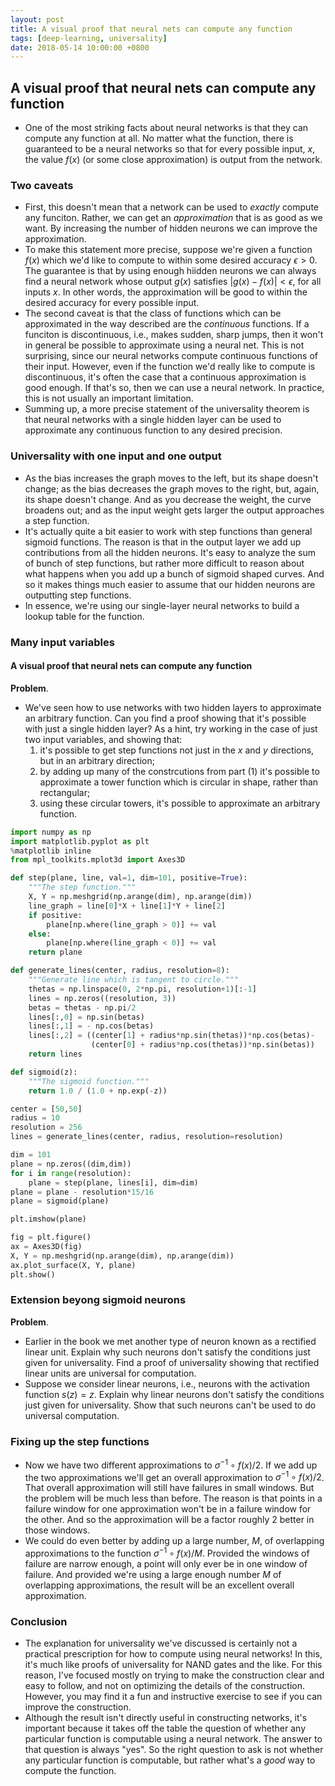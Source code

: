 ```yaml
---
layout: post
title: A visual proof that neural nets can compute any function
tags: [deep-learning, universality]
date: 2018-05-14 10:00:00 +0800
---
```


## A visual proof that neural nets can compute any function
- One of the most striking facts about neural networks is that they can compute any function at all. No matter what the function, there is guaranteed to be a neural networks so that for every possible input, $x$, the value $f(x)$ (or some close approximation) is output from the network.

### Two caveats
- First, this doesn't mean that a network can be used to _exactly_ compute any funciton. Rather, we can get an _approximation_ that is as good as we want. By increasing the number of hidden neurons we can improve the approximation.
- To make this statement more precise, suppose we're given a function $f(x)$ which we'd like to compute to within some desired accuracy $\epsilon > 0$. The guarantee is that by using enough hiidden neurons we can always find a neural network whose output $g(x)$ satisfies $\vert g(x) - f(x) \vert < \epsilon$, for all inputs $x$. In other words, the approximation will be good to within the desired accuracy for every possible input.
- The second caveat is that the class of functions which can be approximated in the way described are the _continuous_ functions. If a funciton is discontinuous, i.e., makes sudden, sharp jumps, then it won't in general be possible to approximate using a neural net. This is not surprising, since our neural networks compute continuous functions of their input. However, even if the function we'd really like to compute is discontinuous, it's often the case that a continuous approximation is good enough. If that's so, then we can use a neural network. In practice, this is not usually an important limitation.
- Summing up, a more precise statement of the universality theorem is that neural networks with a single hidden layer can be used to approximate any continuous function to any desired precision.

### Universality with one input and one output
- As the bias increases the graph moves to the left, but its shape doesn't change; as the bias decreases the graph moves to the right, but, again, its shape doesn't change. And as you decrease the weight, the curve broadens out; and as the input weight gets larger the output approaches a step function.
- It's actually quite a bit easier to work with step functions than general sigmoid functions. The reason is that in the output layer we add up contributions from all the hidden neurons. It's easy to analyze the sum of bunch of step functions, but rather more difficult to reason about what happens when you add up a bunch of sigmoid shaped curves. And so it makes things much easier to assume that our hidden neurons are outputting step functions.
- In essence, we're using our single-layer neural networks to build a lookup table for the function.

### Many input variables

#### A visual proof that neural nets can compute any function

**Problem**.

- We've seen how to use networks with two hidden layers to approximate an arbitrary function. Can you find a proof showing that it's possible with just a single hidden layer? As a hint, try working in the case of just two input variables, and showing that:
    1. it's possible to get step functions not just in the $x$ and $y$ directions, but in an arbitrary direction;
    2. by adding up many of the constrcutions from part (1) it's possible to approximate a tower function which is circular in shape, rather than rectangular;
    3. using these circular towers, it's possible to approximate an arbitrary function.


```python
import numpy as np
import matplotlib.pyplot as plt
%matplotlib inline
from mpl_toolkits.mplot3d import Axes3D
```


```python
def step(plane, line, val=1, dim=101, positive=True):
    """The step function."""
    X, Y = np.meshgrid(np.arange(dim), np.arange(dim))
    line_graph = line[0]*X + line[1]*Y + line[2]
    if positive:
        plane[np.where(line_graph > 0)] += val
    else:
        plane[np.where(line_graph < 0)] += val
    return plane
```


```python
def generate_lines(center, radius, resolution=8):
    """Generate line which is tangent to circle."""
    thetas = np.linspace(0, 2*np.pi, resolution+1)[:-1]
    lines = np.zeros((resolution, 3))
    betas = thetas - np.pi/2
    lines[:,0] = np.sin(betas)
    lines[:,1] = - np.cos(betas)
    lines[:,2] = ((center[1] + radius*np.sin(thetas))*np.cos(betas)-
                  (center[0] + radius*np.cos(thetas))*np.sin(betas))
    return lines
```


```python
def sigmoid(z):
    """The sigmoid function."""
    return 1.0 / (1.0 + np.exp(-z))
```


```python
center = [50,50]
radius = 10
resolution = 256
lines = generate_lines(center, radius, resolution=resolution)

dim = 101
plane = np.zeros((dim,dim))
for i in range(resolution):
    plane = step(plane, lines[i], dim=dim)
plane = plane - resolution*15/16
plane = sigmoid(plane)
```


```python
plt.imshow(plane)
```


```python
fig = plt.figure()
ax = Axes3D(fig)
X, Y = np.meshgrid(np.arange(dim), np.arange(dim))
ax.plot_surface(X, Y, plane)
plt.show()
```

### Extension beyong sigmoid neurons

**Problem**.

- Earlier in the book we met another type of neuron known as a rectified linear unit. Explain why such neurons don't satisfy the conditions just given for universality. Find a proof of universality showing that rectified linear units are universal for computation.
- Suppose we consider linear neurons, i.e., neurons with the activation function $s(z) = z$. Explain why linear neurons don't satisfy the conditions just given for universality. Show that such neurons can't be used to do universal computation.

### Fixing up the step functions
- Now we have two different approximations to $\sigma^{-1} \circ f(x)/2$. If we add up the two approximations we'll get an overall approximation to $\sigma^{-1} \circ f(x)/2$. That overall approximation will still have failures in small windows. But the problem will be much less than before. The reason is that points in a failure window for one approximation won't be in a failure window for the other. And so the approximation will be a factor roughly 2 better in those windows.
- We could do even better by adding up a large number, $M$, of overlapping approximations to the function $\sigma^{-1} \circ f(x)/M$. Provided the windows of failure are narrow enough, a point will only ever be in one window of failure. And provided we're using a large enough number $M$ of overlapping approximations, the result will be an excellent overall approximation.

### Conclusion
- The explanation for universality we've discussed is certainly not a practical prescription for how to compute using neural networks! In this, it's much like proofs of universality for NAND gates and the like. For this reason, I've focused mostly on trying to make the construction clear and easy to follow, and not on optimizing the details of the construction. However, you may find it a fun and instructive exercise to see if you can improve the construction.
- Although the result isn't directly useful in constructing networks, it's important because it takes off the table the question of whether any particular function is computable using a neural network. The answer to that question is always "yes". So the right question to ask is not whether any particular function is computable, but rather what's a _good_ way to compute the function.

